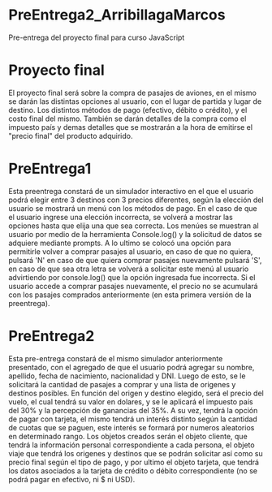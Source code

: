 # PreEntrega2_ArribillagaMarcos
Pre-entrega del proyecto final para curso JavaScript


# Proyecto final
El proyecto final será sobre la compra de pasajes de aviones, en el mismo se darán las distintas opciones al usuario, con el lugar de partida y lugar de destino.
Los distintos métodos de pago (efectivo, débito o crédito), y el costo final del mismo. También se darán detalles de la compra como el impuesto país y demas detalles
que se mostrarán a la hora de emitirse el "precio final" del producto adquirido.

# PreEntrega1
Esta preentrega constará de un simulador interactivo en el que el usuario podrá elegir entre 3 destinos con 3 precios diferentes, según la elección del usuario se mostrará un menú con los métodos de pago. En el caso de que el usuario ingrese una elección incorrecta, se volverá a mostrar las opciones hasta que elija una que sea correcta. Los menúes se muestran al usuario por medio de la herramienta Console.log() y la solicitud de datos se adquiere mediante prompts. A lo ultimo se colocó una opción para permitirle volver a comprar pasajes al usuario, en caso de que no quiera, pulsará 'N' en caso de que quiera comprar pasajes nuevamente pulsará 'S', en caso de que sea otra letra se volverá a solicitar este menú al usuario advirtiendo por console.log() que la opción ingresada fue incorrecta. Si el usuario accede a comprar pasajes nuevamente, el precio no se acumulará con los pasajes comprados anteriormente (en esta primera versión de la preentrega).



# PreEntrega2
Esta pre-entrega constará de el mismo simulador anteriormente presentado, con el agregado de que el usuario podrá agregar su nombre, apellido, fecha de nacimiento, nacionalidad y DNI. Luego de esto, se le solicitará la cantidad de pasajes a comprar y una lista de origenes y destinos posibles. En función del origen y destino elegido, será el precio del vuelo, el cual tendrá su valor en dolares, y se le aplicará el impuesto país del 30% y la percepción de ganancias del 35%. A su vez, tendrá la opción de pagar con tarjeta, el mismo tendrá un interés distinto según la cantidad de cuotas que se paguen, este interés se formará por numeros aleatorios en determinado rango. Los objetos creados serán el objeto cliente, que tendrá la información personal correspondiente a cada persona, el objeto viaje que tendrá los origenes y destinos que se podrán solicitar así como su precio final según el tipo de pago, y por ultimo el objeto tarjeta, que tendrá los datos asociados a la tarjeta de crédito o débito correspondiente (no se podrá pagar en efectivo, ni $ ni USD).